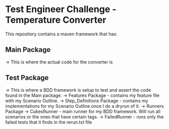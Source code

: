 # Test Engineer Challenge - Temperature Converter

This repository contains a maven framework that has:
  
## Main Package 
-> This is where the actual code for the converter is

## Test Package 
-> This is where a BDD framework is setup to test and assert the code found in the Main package.
   -> Features Package - contains my feature file with my Scenario Outline.
   -> Step_Definitions Package - contains my implementations for my Scenario Outline once I do a dryrun of it.
   -> Runners Package
        -> CukesRunner - main runner for my BDD framework. Will run all scenarios or the ones that have certain tags. 
        -> FailedRunner - runs only the failed tests that it finds in the rerun.txt file
      
